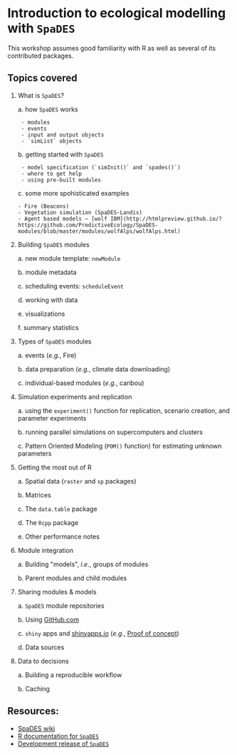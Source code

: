 # Introduction to ecological modelling with `SpaDES`

This workshop assumes good familiarity with R as well as several of its contributed packages.

## Topics covered

1. What is `SpaDES`?
    
    a. how `SpaDES` works
    
        - modules
        - events
        - input and output objects
        - `simList` objects
    
    b. getting started with `SpaDES`
    
        - model specification (`simInit()` and `spades()`)
        - where to get help
        - using pre-built modules
    
    c. some more spohisticated examples
    
       - Fire (Beacons)
       - Vegetation simulation (SpaDES-Landis)
       - Agent based models – [wolf IBM](http://htmlpreview.github.io/?https://github.com/PredictiveEcology/SpaDES-modules/blob/master/modules/wolfAlps/wolfAlps.html)

2. Building `SpaDES` modules
    
    a. new module template: `newModule`
    
    b. module metadata
    
    c. scheduling events: `scheduleEvent`
    
    d. working with data
    
    e. visualizations
    
    f. summary statistics

3. Types of `SpaDES` modules
    
    a. events (*e.g.*, Fire)
    
    b. data preparation (*e.g.*, climate data downloading)
    
    c. individual-based modules (*e.g.*, caribou)

4. Simulation experiments and replication
    
    a. using the `experiment()` function for replication, scenario creation, and parameter experiments
    
    b. running parallel simulations on supercomputers and clusters
    
    c. Pattern Oriented Modeling (`POM()` function) for estimating unknown parameters

5. Getting the most out of R
    
    a. Spatial data (`raster` and `sp` packages)
    
    b. Matrices
    
    c. The `data.table` package
    
    d. The `Rcpp` package
    
    e. Other performance notes

6. Module integration
    
    a. Building "models", *i.e.*, groups of modules
    
    b. Parent modules and child modules

7. Sharing modules & models
    
    a. `SpaDES` module repositories
    
    b. Using [GitHub.com](https://github.com)
    
    c. `shiny` apps and [shinyapps.io](http://www.shinyapps.io/) (*e.g.*, [Proof of concept](https://spades.shinyapps.io/ForestChange_ProofOfConcept/))
    
    d. Data sources

8. Data to decisions

    a. Building a reproducible workflow

    b. Caching

## Resources:

- [SpaDES wiki](https://github.com/PredictiveEcology/SpaDES/wiki)
- [R documentation for `SpaDES`](http://www.rdocumentation.org/packages/SpaDES/versions/1.2.0)
- [Development release of `SpaDES`](https://github.com/PredictiveEcology/SpaDES/tree/development)

